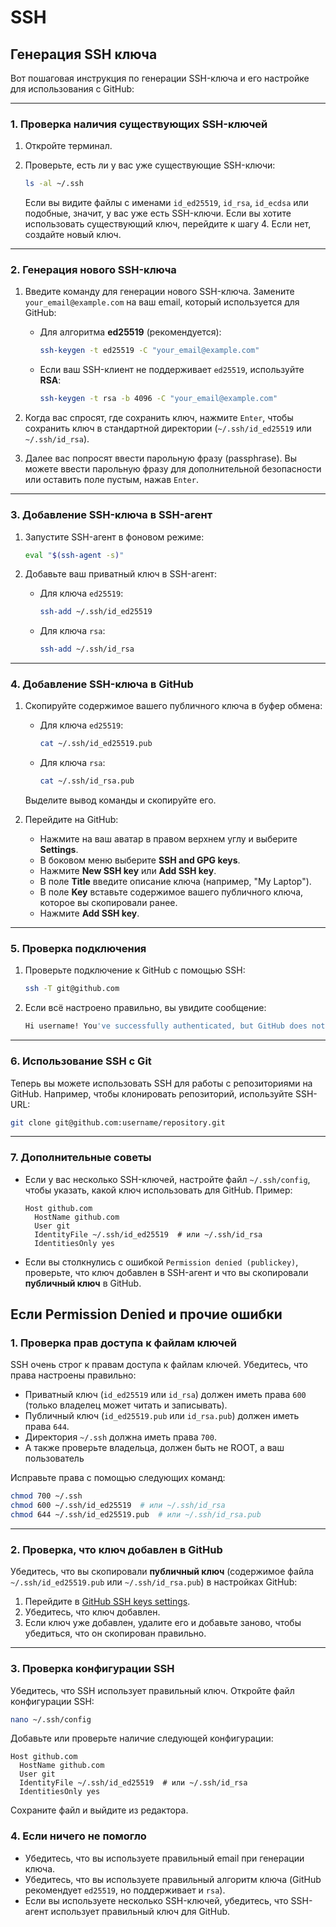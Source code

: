 # SSH

## Генерация SSH ключа

Вот пошаговая инструкция по генерации SSH-ключа и его настройке для использования с GitHub:

---

### 1. **Проверка наличия существующих SSH-ключей**

1. Откройте терминал.
2. Проверьте, есть ли у вас уже существующие SSH-ключи:

   ```bash
   ls -al ~/.ssh
   ```

   Если вы видите файлы с именами `id_ed25519`, `id_rsa`, `id_ecdsa` или подобные, значит, у вас уже есть SSH-ключи. Если вы хотите использовать существующий ключ, перейдите к шагу 4. Если нет, создайте новый ключ.

---

### 2. **Генерация нового SSH-ключа**

1. Введите команду для генерации нового SSH-ключа. Замените `your_email@example.com` на ваш email, который используется для GitHub:

   - Для алгоритма **ed25519** (рекомендуется):

     ```bash
     ssh-keygen -t ed25519 -C "your_email@example.com"
     ```

   - Если ваш SSH-клиент не поддерживает `ed25519`, используйте **RSA**:

     ```bash
     ssh-keygen -t rsa -b 4096 -C "your_email@example.com"
     ```

2. Когда вас спросят, где сохранить ключ, нажмите `Enter`, чтобы сохранить ключ в стандартной директории (`~/.ssh/id_ed25519` или `~/.ssh/id_rsa`).

3. Далее вас попросят ввести парольную фразу (passphrase). Вы можете ввести парольную фразу для дополнительной безопасности или оставить поле пустым, нажав `Enter`.

---

### 3. **Добавление SSH-ключа в SSH-агент**

1. Запустите SSH-агент в фоновом режиме:

   ```bash
   eval "$(ssh-agent -s)"
   ```

2. Добавьте ваш приватный ключ в SSH-агент:

   - Для ключа `ed25519`:

     ```bash
     ssh-add ~/.ssh/id_ed25519
     ```

   - Для ключа `rsa`:

     ```bash
     ssh-add ~/.ssh/id_rsa
     ```

---

### 4. **Добавление SSH-ключа в GitHub**

1. Скопируйте содержимое вашего публичного ключа в буфер обмена:

   - Для ключа `ed25519`:

     ```bash
     cat ~/.ssh/id_ed25519.pub
     ```

   - Для ключа `rsa`:

     ```bash
     cat ~/.ssh/id_rsa.pub
     ```

   Выделите вывод команды и скопируйте его.

2. Перейдите на GitHub:
   - Нажмите на ваш аватар в правом верхнем углу и выберите **Settings**.
   - В боковом меню выберите **SSH and GPG keys**.
   - Нажмите **New SSH key** или **Add SSH key**.
   - В поле **Title** введите описание ключа (например, "My Laptop").
   - В поле **Key** вставьте содержимое вашего публичного ключа, которое вы скопировали ранее.
   - Нажмите **Add SSH key**.

---

### 5. **Проверка подключения**

1. Проверьте подключение к GitHub с помощью SSH:

   ```bash
   ssh -T git@github.com
   ```

2. Если всё настроено правильно, вы увидите сообщение:

   ```bash
   Hi username! You've successfully authenticated, but GitHub does not provide shell access.
   ```

---

### 6. **Использование SSH с Git**

Теперь вы можете использовать SSH для работы с репозиториями на GitHub. Например, чтобы клонировать репозиторий, используйте SSH-URL:

```bash
git clone git@github.com:username/repository.git
```

---

### 7. **Дополнительные советы**

- Если у вас несколько SSH-ключей, настройте файл `~/.ssh/config`, чтобы указать, какой ключ использовать для GitHub. Пример:

  ```plaintext
  Host github.com
    HostName github.com
    User git
    IdentityFile ~/.ssh/id_ed25519  # или ~/.ssh/id_rsa
    IdentitiesOnly yes
  ```

- Если вы столкнулись с ошибкой `Permission denied (publickey)`, проверьте, что ключ добавлен в SSH-агент и что вы скопировали **публичный ключ** в GitHub.



## Если Permission Denied и прочие ошибки

### 1. **Проверка прав доступа к файлам ключей**
SSH очень строг к правам доступа к файлам ключей. Убедитесь, что права настроены правильно:

- Приватный ключ (`id_ed25519` или `id_rsa`) должен иметь права `600` (только владелец может читать и записывать).
- Публичный ключ (`id_ed25519.pub` или `id_rsa.pub`) должен иметь права `644`.
- Директория `~/.ssh` должна иметь права `700`.
- А также проверьте владельца, должен быть не ROOT, а ваш пользователь

Исправьте права с помощью следующих команд:

```bash
chmod 700 ~/.ssh
chmod 600 ~/.ssh/id_ed25519  # или ~/.ssh/id_rsa
chmod 644 ~/.ssh/id_ed25519.pub  # или ~/.ssh/id_rsa.pub
```

---

### 2. **Проверка, что ключ добавлен в GitHub**
Убедитесь, что вы скопировали **публичный ключ** (содержимое файла `~/.ssh/id_ed25519.pub` или `~/.ssh/id_rsa.pub`) в настройках GitHub:

1. Перейдите в [GitHub SSH keys settings](https://github.com/settings/keys).
2. Убедитесь, что ключ добавлен.
3. Если ключ уже добавлен, удалите его и добавьте заново, чтобы убедиться, что он скопирован правильно.

---

### 3. **Проверка конфигурации SSH**
Убедитесь, что SSH использует правильный ключ. Откройте файл конфигурации SSH:

```bash
nano ~/.ssh/config
```

Добавьте или проверьте наличие следующей конфигурации:

```plaintext
Host github.com
  HostName github.com
  User git
  IdentityFile ~/.ssh/id_ed25519  # или ~/.ssh/id_rsa
  IdentitiesOnly yes
```

Сохраните файл и выйдите из редактора.

### 4. **Если ничего не помогло**
- Убедитесь, что вы используете правильный email при генерации ключа.
- Убедитесь, что вы используете правильный алгоритм ключа (GitHub рекомендует `ed25519`, но поддерживает и `rsa`).
- Если вы используете несколько SSH-ключей, убедитесь, что SSH-агент использует правильный ключ для GitHub.
